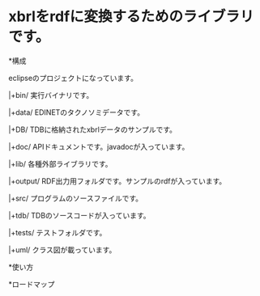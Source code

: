 xbrlをrdfに変換するためのライブラリです。
========================

*構成

eclipseのプロジェクトになっています。

|+bin/
実行バイナリです。

|+data/
EDINETのタクノソミデータです。

|+DB/
TDBに格納されたxbrlデータのサンプルです。

|+doc/
APIドキュメントです。javadocが入っています。

|+lib/
各種外部ライブラリです。

|+output/
RDF出力用フォルダです。サンプルのrdfが入っています。

|+src/
プログラムのソースファイルです。

|+tdb/
TDBのソースコードが入っています。

|+tests/
テストフォルダです。

|+uml/
クラス図が載っています。

*使い方

*ロードマップ
